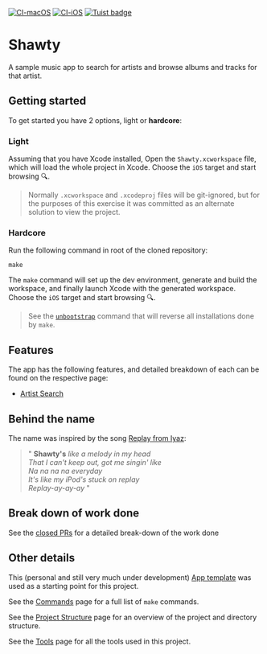 [![CI-macOS](https://github.com/annasbananas/shawty/actions/workflows/ci-macos.yml/badge.svg)](https://github.com/annasbananas/shawty/actions/workflows/ci-macos.yml)
[![CI-iOS](https://github.com/annasbananas/shawty/actions/workflows/ci-ios.yml/badge.svg)](https://github.com/annasbananas/shawty/actions/workflows/ci-ios.yml)
[![Tuist badge](https://img.shields.io/badge/Powered%20by-Tuist-blue)](https://tuist.io)

# Shawty
A sample music app to search for artists and browse albums and tracks for that artist.

## Getting started
To get started you have 2 options, light or **hardcore**:

### Light
Assuming that you have Xcode installed,
Open the `Shawty.xcworkspace` file, which will load the whole project in Xcode.
Choose the `iOS` target and start browsing 🔍.

> Normally `.xcworkspace` and `.xcodeproj` files will be git-ignored, but for the purposes of this exercise it was committed as an alternate solution to view the project.

### Hardcore
Run the following command in root of the cloned repository:

```shell
make
```

The `make` command will set up the dev environment, generate and build the workspace, and finally launch Xcode with the generated workspace.
Choose the `iOS` target and start browsing 🔍.

> See the [`unbootstrap`](Documentation/Commands.md#unisntalling) command that will reverse all installations done by `make`.

## Features
The app has the following features, and detailed breakdown of each can be found on the respective page:
- [Artist Search](Documentation/ArtistFeatureSpecs.md)

## Behind the name
The name was inspired by the song [Replay from Iyaz](https://g.co/kgs/M1eW5e):

>" **Shawty's** _like a melody in my head \
> That I can't keep out, got me singin' like \
> Na na na na everyday \
> It's like my iPod's stuck on replay \
> Replay-ay-ay-ay_  "

## Break down of work done
See the [closed PRs](https://github.com/annasbananas/shawty/pulls?q=is%3Apr+is%3Aclosed) for a detailed break-down of the work done

## Other details
This (personal and still very much under development) [App template](https://github.com/andrelouw/app-template) was used as a starting point for this project.

See the [Commands](Documentation/Commands.md) page for a full list of `make` commands.

See the [Project Structure](Documentation/ProjectStructure.md) page for an overview of the project and directory structure.

See the [Tools](Documentation/Tools.md) page for all the tools used in this project.
